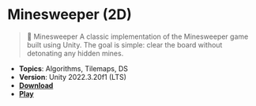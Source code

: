# Minesweeper (2D)
> 🧨 Minesweeper A classic implementation of the Minesweeper game built using Unity. The goal is simple: clear the board without detonating any hidden mines. 


- **Topics**: Algorithms, Tilemaps, DS 
- **Version**: Unity 2022.3.20f1 (LTS)
- [**Download**](https://github.com/K-Mehul/Minesweeper/archive/refs/heads/main.zip)
- [**Play**](https://mehul-kumar-0.itch.io/minesweeper)